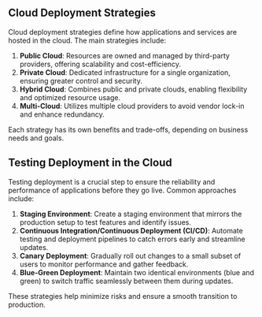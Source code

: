 ## Cloud Deployment Strategies

Cloud deployment strategies define how applications and services are hosted in the cloud. The main strategies include:

1. **Public Cloud**: Resources are owned and managed by third-party providers, offering scalability and cost-efficiency.
2. **Private Cloud**: Dedicated infrastructure for a single organization, ensuring greater control and security.
3. **Hybrid Cloud**: Combines public and private clouds, enabling flexibility and optimized resource usage.
4. **Multi-Cloud**: Utilizes multiple cloud providers to avoid vendor lock-in and enhance redundancy.

Each strategy has its own benefits and trade-offs, depending on business needs and goals.

## Testing Deployment in the Cloud

Testing deployment is a crucial step to ensure the reliability and performance of applications before they go live. Common approaches include:

1. **Staging Environment**: Create a staging environment that mirrors the production setup to test features and identify issues.
2. **Continuous Integration/Continuous Deployment (CI/CD)**: Automate testing and deployment pipelines to catch errors early and streamline updates.
3. **Canary Deployment**: Gradually roll out changes to a small subset of users to monitor performance and gather feedback.
4. **Blue-Green Deployment**: Maintain two identical environments (blue and green) to switch traffic seamlessly between them during updates.

These strategies help minimize risks and ensure a smooth transition to production.
